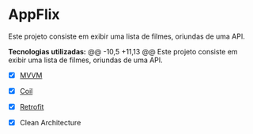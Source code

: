 # AppFlix
Este projeto consiste em exibir uma lista de filmes, oriundas de uma API. 

**Tecnologias utilizadas:**
@@ -10,5 +11,13 @@ Este projeto consiste em exibir uma lista de filmes, oriundas de uma API.
- [x] [MVVM](https://developer.android.com/jetpack/guide?gclid=CjwKCAiAjp6BBhAIEiwAkO9Wut2W9TLNRaql75qE26vP_xRvCfTBlBY5j8RHxc_r6RhC1HFPTprbwRoC32cQAvD_BwE&gclsrc=aw.ds) 
- [x] [Coil](https://coil-kt.github.io/coil/)
- [x] [Retrofit](https://square.github.io/retrofit/)
- [x] Clean Architecture


